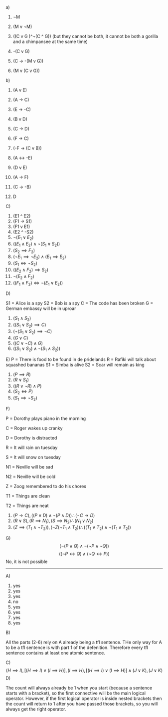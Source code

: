 a)

1. ¬M

2. (M v ¬M)

3. ((C v G )^¬(C ^ G)) (but they cannot be both, it cannot be both a gorilla and a chimpansee at the same time)

4. -(C v G)

5. (C -> -(M v G))

6. (M v (C v G))

b)

1. (A v E)

2. (A -> C)

3. (E -> -C)

4. (B v D)

5. (C -> D)

6. (F -> C)

7. (-F -> (C v B))

8. (A <-> -E)

9. (D v E)

10. (A -> F)

11. (C -> -B)

12. D

C)

1. (E1 ^ E2)
2. (F1 -> S1)
3. (F1 v E1)
4. (E2 ^ -S2)
5. $\neg(E_1\lor E_2)$
6. $((E_1 \land E_2) \land \neg (S_1 \lor S_2))$
7. $(S_2 \implies F_2)$
8. $(\neg E_1 \implies \neg E_2)\land(E_1 \implies E_2)$
9. $(S_1 \iff \neg S_2)$
10. $((E_2 \land F_2) \implies S_2)$
11. $\neg (E_2 \land F_2)$
12. $((F_1 \land F_2) \iff \neg (E_1 \lor E_2))$

D)

S1 = Alice is a spy
S2 = Bob is a spy
C = The code has been broken
G = German embassy will be in uproar
1. $(S_1 \land S_2)$
2. $((S_1 \lor S_2) \implies C)$
3. $(\neg (S_1 \lor S_2) \implies \neg C)$
4. $(G \lor C)$
5. $((C \lor \neg C) \land G)$
6. $((S_1 \lor S_2) \land \neg (S_1 \land S_2))$

E)
P = There is food to be found in de pridelands
R = Rafiki will talk about squashed bananas
S1 = Simba is alive
S2 = Scar will remain as king

1. $(P \implies R)$
2. $(R \lor S_1)$
3. $((R \lor \neg R) \land P)$
4. $(S_2 \iff P)$
5. $(S_1 \implies \neg S_2)$

F)

P = Dorothy plays piano in the morning

C = Roger wakes up cranky

D = Dorothy is distracted

R = It will rain on tuesday

S = It will snow on tuesday

N1 = Neville will be sad

N2 = Neville will be cold

Z = Zoog remembered to do his chores

T1 = Things are clean

T2 = Things are neat

1. $(P \rightarrow C), ((P \lor D) \land \neg (P \land D)) \therefore (\neg C \rightarrow D)$
2. $(R \lor S), (R \implies N_1), (S \implies N_2)\therefore(N_1 \lor N_2)$
3. $(Z \implies (T_1 \land \neg T_2)), (\neg Z (\neg T_1 \land T_2))\therefore((T_1 \lor T_2) \land \neg (T_1 \land T_2))$

G)
$$
(\neg (P \land Q) \land \neg (\neg P \land \neg Q))
$$
$$
((\neg P \leftrightarrow Q) \land (\neg Q \leftrightarrow P))
$$
No, it is not possible

---
A)

1. yes
2. yes
3. yes
4. no
5. yes
6. yes
7. yes
8. yes

B)

All the parts (2-6) rely on A already being a tfl sentence. THe only way for A to be a tfl sentence is with part 1 of the defenition. Therefore every tfl sentence contains at least one atomic sentence.

C)
$$(H \implies I), [(H \implies I) \lor (I \implies H)], (I \implies H), [(H \implies I) \lor (I \implies H)] \land (J \lor K), (J \lor K)$$
D)

The count will always already be 1 when you start (because a sentence starts with a bracket), so the first connective will be the main logical operator. However, if the first logical operator is inside nested brackets then the count will return to 1 after you have passed those brackets, so you will always get the right operator.